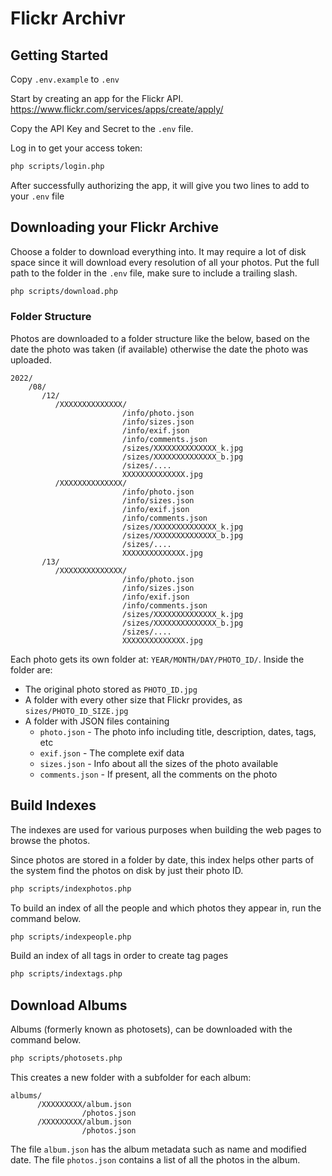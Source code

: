 # Flickr Archivr

## Getting Started

Copy `.env.example` to `.env`

Start by creating an app for the Flickr API.
https://www.flickr.com/services/apps/create/apply/

Copy the API Key and Secret to the `.env` file.

Log in to get your access token:

```bash
php scripts/login.php
```

After successfully authorizing the app, it will give you two lines to add to your `.env` file


## Downloading your Flickr Archive

Choose a folder to download everything into. It may require a lot of disk space since it will download every resolution of all your photos. Put the full path to the folder in the `.env` file, make sure to include a trailing slash.

```bash
php scripts/download.php
```

### Folder Structure

Photos are downloaded to a folder structure like the below, based on the date the photo was taken (if available) otherwise the date the photo was uploaded.

```
2022/
    /08/
       /12/
          /XXXXXXXXXXXXXX/
                         /info/photo.json
                         /info/sizes.json
                         /info/exif.json
                         /info/comments.json
                         /sizes/XXXXXXXXXXXXXX_k.jpg
                         /sizes/XXXXXXXXXXXXXX_b.jpg
                         /sizes/....
                         XXXXXXXXXXXXXX.jpg
          /XXXXXXXXXXXXXX/
                         /info/photo.json
                         /info/sizes.json
                         /info/exif.json
                         /info/comments.json
                         /sizes/XXXXXXXXXXXXXX_k.jpg
                         /sizes/XXXXXXXXXXXXXX_b.jpg
                         /sizes/....
                         XXXXXXXXXXXXXX.jpg
       /13/
          /XXXXXXXXXXXXXX/
                         /info/photo.json
                         /info/sizes.json
                         /info/exif.json
                         /info/comments.json
                         /sizes/XXXXXXXXXXXXXX_k.jpg
                         /sizes/XXXXXXXXXXXXXX_b.jpg
                         /sizes/....
                         XXXXXXXXXXXXXX.jpg
```

Each photo gets its own folder at: `YEAR/MONTH/DAY/PHOTO_ID/`. Inside the folder are:

* The original photo stored as `PHOTO_ID.jpg`
* A folder with every other size that Flickr provides, as `sizes/PHOTO_ID_SIZE.jpg`
* A folder with JSON files containing
  * `photo.json` - The photo info including title, description, dates, tags, etc
  * `exif.json` - The complete exif data
  * `sizes.json` - Info about all the sizes of the photo available
  * `comments.json` - If present, all the comments on the photo


## Build Indexes

The indexes are used for various purposes when building the web pages to browse the photos. 

Since photos are stored in a folder by date, this index helps other parts of the system find the photos on disk by just their photo ID. 

```bash
php scripts/indexphotos.php
```

To build an index of all the people and which photos they appear in, run the command below.

```bash
php scripts/indexpeople.php
```

Build an index of all tags in order to create tag pages

```bash
php scripts/indextags.php
```


## Download Albums

Albums (formerly known as photosets), can be downloaded with the command below.

```bash
php scripts/photosets.php
```

This creates a new folder with a subfolder for each album:

```
albums/
      /XXXXXXXXX/album.json
                /photos.json
      /XXXXXXXXX/album.json
                /photos.json    
```

The file `album.json` has the album metadata such as name and modified date. The file `photos.json` contains a list of all the photos in the album.



